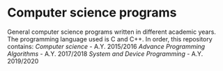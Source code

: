 # Computer science programs 

General computer science programs written in different academic years. The programming language used is C and C++.
In order, this repository contains:
*Computer science* - A.Y. 2015/2016
*Advance Programming Algorithms* - A.Y. 2017/2018
*System and Device Programming* - A.Y. 2019/2020
